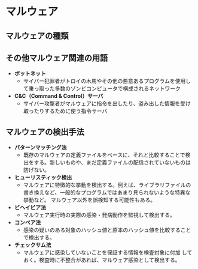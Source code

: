 # マルウェア

## マルウェアの種類

## その他マルウェア関連の用語

- **ボットネット**
  - サイバー犯罪者がトロイの木馬やその他の悪意あるプログラムを使用して乗っ取った多数のゾンビコンピュータで構成されるネットワーク
- **C&C（Command & Control）サーバ**
  - サイバー攻撃者がマルウェアに指令を出したり、盗み出した情報を受け取ったりするために使う指令サーバ

## マルウェアの検出手法

- **パターンマッチング法**
  - 既存のマルウェアの定義ファイルをベースに、それと比較することで検出をする。新しいものや、まだ定義ファイルの配信されていないものは防げない。
- **ヒューリスティック検出**
  - マルウェアに特徴的な挙動を検出する。例えば、ライブラリファイルの書き換えなど、一般的なプログラムではあまり見られないような特異な挙動など。
マルウェア以外を誤検知する可能性もある。
- **ビヘイビア法**
  - マルウェア実行時の実際の感染・発病動作を監視して検出する。
- **コンペア法**
  - 感染の疑いのある対象のハッシュ値と原本のハッシュ値を比較することで検出する。
- **チェックサム法**
  - マルウェアに感染していないことを保証する情報を検査対象に付加
しておく。検査時に不整合があれば、マルウェア感染として検出する。
